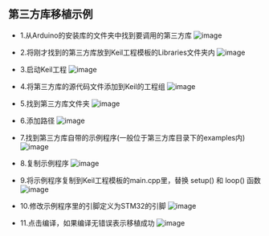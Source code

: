 ## 第三方库移植示例
* 1.从Arduino的安装库的文件夹中找到要调用的第三方库
![image](https://github.com/FASTSHIFT/Arduino-For-Keil/blob/master/How%20to%20use%20Arduino%20library/1.png)

* 2.将刚才找到的第三方库放到Keil工程模板的Libraries文件夹内
![image](https://github.com/FASTSHIFT/Arduino-For-Keil/blob/master/How%20to%20use%20Arduino%20library/2.png)

* 3.启动Keil工程
![image](https://github.com/FASTSHIFT/Arduino-For-Keil/blob/master/How%20to%20use%20Arduino%20library/3.png)

* 4.将第三方库的源代码文件添加到Keil的工程组
![image](https://github.com/FASTSHIFT/Arduino-For-Keil/blob/master/How%20to%20use%20Arduino%20library/4.png)

* 5.找到第三方库文件夹
![image](https://github.com/FASTSHIFT/Arduino-For-Keil/blob/master/How%20to%20use%20Arduino%20library/5.png)

* 6.添加路径
![image](https://github.com/FASTSHIFT/Arduino-For-Keil/blob/master/How%20to%20use%20Arduino%20library/6.png)

* 7.找到第三方库自带的示例程序(一般位于第三方库目录下的examples内)
![image](https://github.com/FASTSHIFT/Arduino-For-Keil/blob/master/How%20to%20use%20Arduino%20library/7.png)

* 8.复制示例程序
![image](https://github.com/FASTSHIFT/Arduino-For-Keil/blob/master/How%20to%20use%20Arduino%20library/8.png)

* 9.将示例程序复制到Keil工程模板的main.cpp里，替换 setup() 和 loop() 函数
![image](https://github.com/FASTSHIFT/Arduino-For-Keil/blob/master/How%20to%20use%20Arduino%20library/9.png)

* 10.修改示例程序里的引脚定义为STM32的引脚
![image](https://github.com/FASTSHIFT/Arduino-For-Keil/blob/master/How%20to%20use%20Arduino%20library/10.png)

* 11.点击编译，如果编译无错误表示移植成功
![image](https://github.com/FASTSHIFT/Arduino-For-Keil/blob/master/How%20to%20use%20Arduino%20library/11.png)
